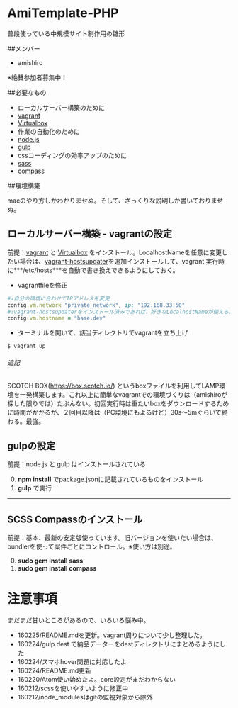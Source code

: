 # AmiTemplate-PHP

普段使っている中規模サイト制作用の雛形

##メンバー

- amishiro

※絶賛参加者募集中！

##必要なもの

- ローカルサーバー構築のために
 - [vagrant](https://www.vagrantup.com/)
 - [Virtualbox](https://www.virtualbox.org/)
- 作業の自動化のために
 - [node.js](http://nodejs.jp/)
 - [gulp](http://gulpjs.com/)
- cssコーディングの効率アップのために
 - [sass](http://sass-lang.com/)
 - [compass](http://compass-style.org/)

##環境構築

macのやり方しかわかりませぬ。そして、ざっくりな説明しか書いておりませぬ。

## ローカルサーバー構築 - vagrantの設定

前提：[vagrant](https://www.vagrantup.com/) と [Virtualbox](https://www.virtualbox.org/) をインストール。LocalhostNameを任意に変更したい場合は、[vagrant-hostsupdater](https://github.com/cogitatio/vagrant-hostsupdater)を追加インストールして、vagrant 実行時に***/etc/hosts***を自動で書き換えできるようにしておく。

- vagrantfileを修正
~~~ruby
#↓自分の環境に合わせてIPアドレスを変更
config.vm.network "private_network", ip: "192.168.33.50"
#↓vagrant-hostsupdaterをインストール済みであれば、好きなLocalhostNameが使える。
config.vm.hostname = "base.dev"
~~~

- ターミナルを開いて、該当ディレクトリでvagrantを立ち上げ
~~~
$ vagrant up
~~~

###### 追記

SCOTCH BOX(https://box.scotch.io/) というboxファイルを利用してLAMP環境を一発構築します。これ以上に簡単なvagrantでの環境づくりは（amishiroが探した限りでは）たぶんない。初回実行時は重たいboxをダウンロードするために時間がかかるが、２回目以降は（PC環境にもよるけど）30s〜5mぐらいで終わる。最強。

## gulpの設定

前提：node.js と gulp はインストールされている

0. **npm install** でpackage.jsonに記載されているものをインストール
0. **gulp** で実行

----

## SCSS Compassのインストール

前提：基本、最新の安定版使っています。旧バージョンを使いたい場合は、bundlerを使って案件ごとにコントロール。※使い方は別途。

0. **sudo gem install sass**
0. **sudo gem install compass**


# 注意事項

まだまだ甘いところがあるので、いろいろ悩み中。

- 160225/README.mdを更新。vagrant周りについて少し整理した。
- 160224/gulp dest で納品データーをdestディレクトリにまとめるようにした
- 160224/スマホhover問題に対応したよ
- 160224/README.md更新
- 160220/Atom使い始めたよ。core設定がまだわからない
- 160212/scssを使いやすいように修正中
- 160212/node_modulesはgitの監視対象から除外
